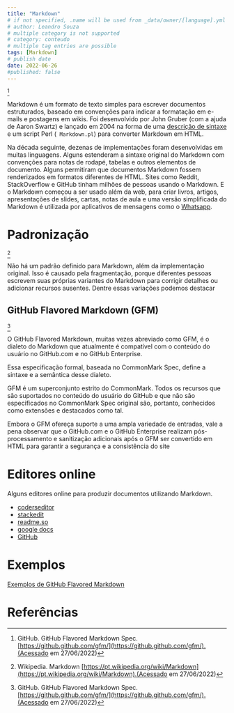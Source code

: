 ```yaml
---
title: "Markdown"
# if not specified, .name will be used from _data/owner/[language].yml
# author: Leandro Souza
# multiple category is not supported
# category: conteudo
# multiple tag entries are possible
tags: [Markdown]
# publish date
date: 2022-06-26
#published: false
---
```


[^gfm]

Markdown é um formato de texto simples para escrever documentos estruturados, baseado em convenções para indicar a formatação em e-mails e postagens em wikis. Foi desenvolvido por John Gruber (com a ajuda de Aaron Swartz) e lançado em 2004 na forma de uma [descrição de sintaxe](https://daringfireball.net/projects/markdown/syntax) e um script Perl (` Markdown.pl`) para converter Markdown em HTML. 

Na década seguinte, dezenas de implementações foram desenvolvidas em muitas linguagens. Alguns estenderam a sintaxe original do Markdown com convenções para notas de rodapé, tabelas e outros elementos de documento. Alguns permitiram que documentos Markdown fossem renderizados em formatos diferentes de HTML. Sites como Reddit, StackOverflow e GitHub tinham milhões de pessoas usando o Markdown. E o Markdown começou a ser usado além da web, para criar livros, artigos, apresentações de slides, cartas, notas de aula e uma versão simplificada do Markdown é utilizada por aplicativos de mensagens como o [Whatsapp](https://faq.whatsapp.com/556797335179788/?locale=pt_BR). 

# Padronização

[^wiki]

Não há um padrão definido para Markdown, além da implementação original. Isso é causado pela fragmentação, porque diferentes pessoas escrevem suas próprias variantes do Markdown para corrigir detalhes ou adicionar recursos ausentes. Dentre essas variações podemos destacar

## GitHub Flavored Markdown (GFM)

[^gfm]

O GitHub Flavored Markdown, muitas vezes abreviado como GFM, é o dialeto do Markdown que atualmente é compatível com o conteúdo do usuário no GitHub.com e no GitHub Enterprise.

Essa especificação formal, baseada no CommonMark Spec, define a sintaxe e a semântica desse dialeto.

GFM é um superconjunto estrito do CommonMark. Todos os recursos que são suportados no conteúdo do usuário do GitHub e que não são especificados no CommonMark Spec original são, portanto, conhecidos como extensões e destacados como tal.

Embora o GFM ofereça suporte a uma ampla variedade de entradas, vale a pena observar que o GitHub.com e o GitHub Enterprise realizam pós-processamento e sanitização adicionais após o GFM ser convertido em HTML para garantir a segurança e a consistência do site

# Editores online

Alguns editores online para produzir documentos utilizando Markdown.

- [coderseditor](https://coderseditor.com/tools/githubflavoredmarkdown/)
- [stackedit](https://stackedit.io/app)
- [readme.so](https://readme.so/pt/editor)
- [google docs](https://support.google.com/docs/answer/12014036?hl=pt)
- [GitHub](https://github.com/leandro-costa/leandro-costa.github.io/blob/main/_posts/2022-06-26-markdown.md)


# Exemplos

[Exemplos de GitHub Flavored Markdown](https://github.github.com/gfm/#example-1)

# Referências 

[^wiki]: Wikipedia. Markdown [https://pt.wikipedia.org/wiki/Markdown](https://pt.wikipedia.org/wiki/Markdown).(Acessado em 27/06/2022)


[^gfm]: GitHub. GitHub Flavored Markdown Spec. [https://github.github.com/gfm/](https://github.github.com/gfm/).(Acessado em 27/06/2022)
